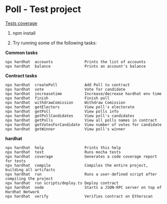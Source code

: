 # Poll - Test project

[Tests coverage](https://htmlpreview.github.io/?https://github.com/bushuevzi/poll/blob/main/coverage/index.html)

1) npm install

2) Try running some of the following tasks:

**Common tasks**
```
npx hardhat  accounts              Prints the list of accounts
npx hardhat  balance               Prints an account's balance
```

**Contract tasks**
```
npx hardhat  createPoll            Add Poll to contract
npx hardhat  vote                  Vote for candidate
npx hardhat  increasetime          Increase/decrease hardhat env time
npx hardhat  finish                Finish poll
npx hardhat  withdrawComission     Withdraw Comission
npx hardhat  getElectors           View poll's electorate
npx hardhat  getPoll               View polls info
npx hardhat  getPollCandidates     View poll's candidates
npx hardhat  getPolls              View all polls names in contract
npx hardhat  getVotesForCandidate  View number of votes for candidate
npx hardhat  getWinner             View poll's winner
```

**hardhat**
```
npx hardhat  help                  Prints this help
npx hardhat  test                  Runs mocha tests
npx hardhat  coverage              Generates a code coverage report for tests
npx hardhat  compile               Compiles the entire project, building all artifacts
npx hardhat  run                   Runs a user-defined script after compiling the project
npx hardhat  run scripts/deploy.ts Deploy contract
npx hardhat  node                  Starts a JSON-RPC server on top of Hardhat Network
npx hardhat  verify                Verifies contract on Etherscan
```